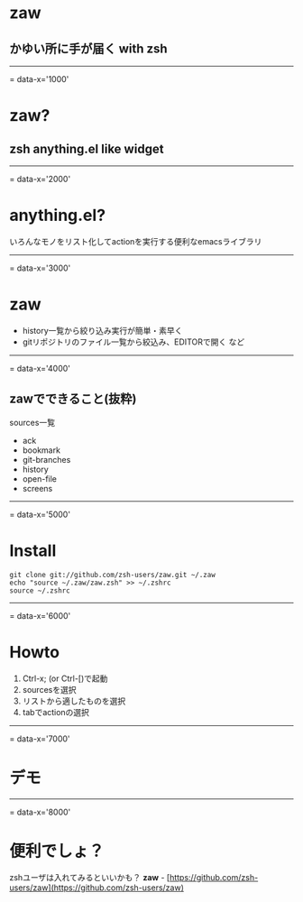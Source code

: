 # zaw
## かゆい所に手が届く with zsh

---
= data-x='1000'

# zaw?
## zsh anything.el like widget

---
= data-x='2000'

# anything.el?

いろんなモノをリスト化してactionを実行する便利なemacsライブラリ

---
= data-x='3000'
# zaw

* history一覧から絞り込み実行が簡単・素早く
* gitリポジトリのファイル一覧から絞込み、EDITORで開く
など

---
= data-x='4000'
## zawでできること(抜粋)

sources一覧

* ack
* bookmark
* git-branches
* history
* open-file
* screens

---
= data-x='5000'
# Install

    git clone git://github.com/zsh-users/zaw.git ~/.zaw
    echo "source ~/.zaw/zaw.zsh" >> ~/.zshrc
    source ~/.zshrc


---
= data-x='6000'
# Howto

1. Ctrl-x; (or Ctrl-[)で起動
2. sourcesを選択
3. リストから適したものを選択
4. tabでactionの選択

---
= data-x='7000'
# デモ

---
= data-x='8000'
# 便利でしょ？

zshユーザは入れてみるといいかも？
**zaw** - [https://github.com/zsh-users/zaw](https://github.com/zsh-users/zaw)
